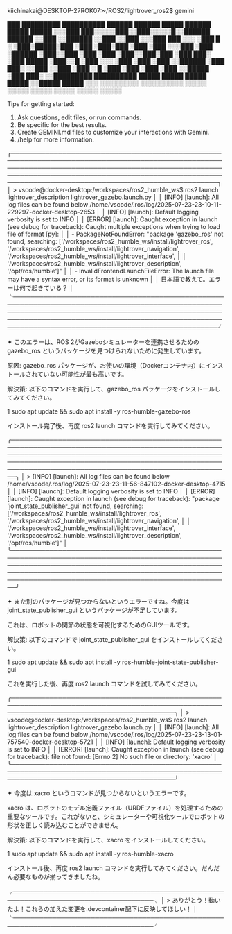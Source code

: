 kiichinakai@DESKTOP-27ROK07:~/ROS2/lightrover_ros2$ gemini

 ███            █████████  ██████████ ██████   ██████ █████ ██████   █████ █████
░░░███         ███░░░░░███░░███░░░░░█░░██████ ██████ ░░███ ░░██████ ░░███ ░░███
  ░░░███      ███     ░░░  ░███  █ ░  ░███░█████░███  ░███  ░███░███ ░███  ░███
    ░░░███   ░███          ░██████    ░███░░███ ░███  ░███  ░███░░███░███  ░███
     ███░    ░███    █████ ░███░░█    ░███ ░░░  ░███  ░███  ░███ ░░██████  ░███
   ███░      ░░███  ░░███  ░███ ░   █ ░███      ░███  ░███  ░███  ░░█████  ░███
 ███░         ░░█████████  ██████████ █████     █████ █████ █████  ░░█████ █████
░░░            ░░░░░░░░░  ░░░░░░░░░░ ░░░░░     ░░░░░ ░░░░░ ░░░░░    ░░░░░ ░░░░░


Tips for getting started:
1. Ask questions, edit files, or run commands.
2. Be specific for the best results.
3. Create GEMINI.md files to customize your interactions with Gemini.
4. /help for more information.


╭────────────────────────────────────────────────────────────────────────────────────────────────────────────────────────────────────────────────────────────────────────────────────────────────────────────────────────────────────────────────────────╮
│  > vscode@docker-desktop:/workspaces/ros2_humble_ws$ ros2 launch lightrover_description lightrover_gazebo.launch.py                                                                                                                                    │
│    [INFO] [launch]: All log files can be found below /home/vscode/.ros/log/2025-07-23-23-10-11-229297-docker-desktop-2653                                                                                                                              │
│    [INFO] [launch]: Default logging verbosity is set to INFO                                                                                                                                                                                           │
│    [ERROR] [launch]: Caught exception in launch (see debug for traceback): Caught multiple exceptions when trying to load file of format [py]:                                                                                                         │
│     - PackageNotFoundError: "package 'gazebo_ros' not found, searching: ['/workspaces/ros2_humble_ws/install/lightrover_ros', '/workspaces/ros2_humble_ws/install/lightrover_navigation', '/workspaces/ros2_humble_ws/install/lightrover_interface',   │
│    '/workspaces/ros2_humble_ws/install/lightrover_description', '/opt/ros/humble']"                                                                                                                                                                    │
│     - InvalidFrontendLaunchFileError: The launch file may have a syntax error, or its format is unknown                                                                                                                                                │
│    日本語で教えて。エラーは何で起きている？                                                                                                                                                                                                            │
╰────────────────────────────────────────────────────────────────────────────────────────────────────────────────────────────────────────────────────────────────────────────────────────────────────────────────────────────────────────────────────────╯

✦ このエラーは、ROS 2がGazeboシミュレーターを連携させるための gazebo_ros というパッケージを見つけられないために発生しています。

  原因:
  gazebo_ros パッケージが、お使いの環境（Dockerコンテナ内）にインストールされていない可能性が最も高いです。

  解決策:
  以下のコマンドを実行して、gazebo_ros パッケージをインストールしてみてください。

   1 sudo apt update && sudo apt install -y ros-humble-gazebo-ros

  インストール完了後、再度 ros2 launch コマンドを実行してみてください。

╭───────────────────────────────────────────────────────────────────────────────────────────────────────────────────────────────────────────────────────────────────────────────────────────────────────────────────────────────────────────────────────────╮
│  > [INFO] [launch]: All log files can be found below /home/vscode/.ros/log/2025-07-23-23-11-56-847102-docker-desktop-4715                                                                                                                                 │
│    [INFO] [launch]: Default logging verbosity is set to INFO                                                                                                                                                                                              │
│    [ERROR] [launch]: Caught exception in launch (see debug for traceback): "package 'joint_state_publisher_gui' not found, searching: ['/workspaces/ros2_humble_ws/install/lightrover_ros', '/workspaces/ros2_humble_ws/install/lightrover_navigation',   │
│    '/workspaces/ros2_humble_ws/install/lightrover_interface', '/workspaces/ros2_humble_ws/install/lightrover_description', '/opt/ros/humble']"                                                                                                            │
╰───────────────────────────────────────────────────────────────────────────────────────────────────────────────────────────────────────────────────────────────────────────────────────────────────────────────────────────────────────────────────────────╯

✦ また別のパッケージが見つからないというエラーですね。今度は joint_state_publisher_gui というパッケージが不足しています。

  これは、ロボットの関節の状態を可視化するためのGUIツールです。

  解決策:
  以下のコマンドで joint_state_publisher_gui をインストールしてください。

   1 sudo apt update && sudo apt install -y ros-humble-joint-state-publisher-gui

  これを実行した後、再度 ros2 launch コマンドを試してみてください。

╭──────────────────────────────────────────────────────────────────────────────────────────────────────────────────────────────────────────╮
│  > vscode@docker-desktop:/workspaces/ros2_humble_ws$ ros2 launch lightrover_description lightrover_gazebo.launch.py                      │
│    [INFO] [launch]: All log files can be found below /home/vscode/.ros/log/2025-07-23-23-13-01-757540-docker-desktop-5721                │
│    [INFO] [launch]: Default logging verbosity is set to INFO                                                                             │
│    [ERROR] [launch]: Caught exception in launch (see debug for traceback): file not found: [Errno 2] No such file or directory: 'xacro'  │
╰──────────────────────────────────────────────────────────────────────────────────────────────────────────────────────────────────────────╯

✦ 今度は xacro というコマンドが見つからないというエラーです。

  xacro は、ロボットのモデル定義ファイル（URDFファイル）を処理するための重要なツールです。これがないと、シミュレーターや可視化ツールでロボットの形状を正しく読み込むことができません。

  解決策:
  以下のコマンドを実行して、xacro をインストールしてください。

   1 sudo apt update && sudo apt install -y ros-humble-xacro

  インストール後、再度 ros2 launch コマンドを実行してみてください。だんだん必要なものが揃ってきましたね。

╭───────────────────────────────────────────────────────────────────────────────────╮
│  > ありがとう！動いたよ！これらの加えた変更を.devcontainer配下に反映してほしい！  │
╰───────────────────────────────────────────────────────────────────────────────────╯
